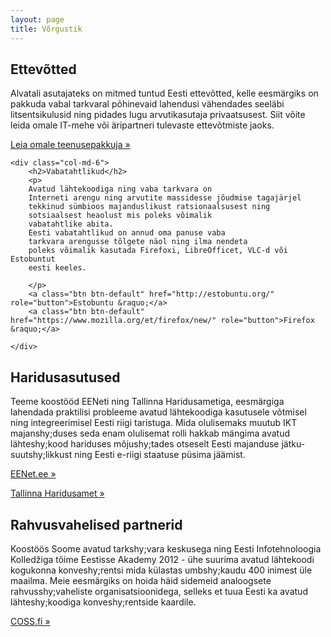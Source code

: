 ```yaml
---
layout: page
title: Võrgustik
---
```


<div class="row">
    <div class="col-md-6">
        <h2>Ettevõtted</h2>
        <p>
        Alvatali asutajateks on mitmed tuntud Eesti ettevõtted, kelle eesmärgiks
        on pakkuda vabal tarkvaral põhinevaid lahendusi vähendades seeläbi
        litsentsikulusid ning pidades lugu arvutikasutaja privaatsusest.
        Siit võite leida omale IT-mehe või äripartneri tulevaste
        ettevõtmiste jaoks.
        </p>
        <a class="btn btn-default" href="business.html" role="button">Leia omale teenusepakkuja &raquo;</a></p>
    </div>

    <div class="col-md-6">
        <h2>Vabatahtlikud</h2>
        <p>
        Avatud lähtekoodiga ning vaba tarkvara on
        Interneti arengu ning arvutite massidesse jõudmise tagajärjel
        tekkinud sümbioos majanduslikust ratsionaalsusest ning
        sotsiaalsest heaolust mis poleks võimalik
        vabatahtlike abita.
        Eesti vabatahtlikud on annud oma panuse vaba
        tarkvara arengusse tõlgete näol ning ilma nendeta
        poleks võimalik kasutada Firefoxi, LibreOfficet, VLC-d või Estobuntut
        eesti keeles.
        
        </p>
        <a class="btn btn-default" href="http://estobuntu.org/" role="button">Estobuntu &raquo;</a>
        <a class="btn btn-default" href="https://www.mozilla.org/et/firefox/new/" role="button">Firefox &raquo;</a>

    </div>
</div>

<div class="row">
    <div class="col-md-6">
        <h2>Haridusasutused</h2>
        <p>
        Teeme koostööd EENeti ning Tallinna Haridusametiga,
        eesmärgiga lahendada praktilisi probleeme avatud lähtekoodiga
        kasutusele võtmisel ning integreerimisel Eesti riigi taristuga.
        Mida olulisemaks muutub IKT majanshy;duses seda enam olulisemat rolli
        hakkab mängima avatud lähteshy;kood hariduses mõjushy;tades otseselt
        Eesti majanduse jätku&shy;suutshy;likkust ning Eesti e-riigi staatuse
        püsima jäämist.
        </p>
        <a class="btn btn-default" href="http://www.eenet.ee/" role="button">EENet.ee &raquo;</a></p>
        <a class="btn btn-default" href="http://www.tallinn.ee/est/haridus/" role="button">Tallinna Haridusamet &raquo;</a></p>
    </div>
    <div class="col-md-6">
        <h2>Rahvusvahelised partnerid</h2>
        <p>
        Koostöös Soome avatud tarkshy;vara keskusega ning
        Eesti Info&shy;tehno&shy;loogia Kolledžiga tõime Eestisse
        Akademy 2012 - ühe suurima avatud lähtekoodi kogukonna
        konveshy;rentsi mida külastas umbshy;kaudu 400 inimest üle maailma.
        Meie eesmärgiks on hoida häid sidemeid analoogsete rahvusshy;vaheliste
        organisatsioonidega, selleks et tuua Eesti ka avatud lähteshy;koodiga
        konveshy;rentside kaardile.
        </p>
        <a class="btn btn-default" href="http://coss.fi/" role="button">COSS.fi &raquo;</a></p>
    </div>

</div>

